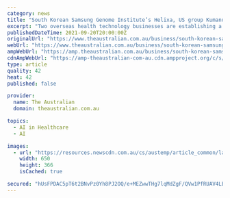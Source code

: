 ```yaml
---
category: news
title: "South Korean Samsung Genome Institute’s Helixa, US group Kumanu land in SA"
excerpt: "Two overseas health technology businesses are establishing a presence in SA, lured by grants totalling 160,000 from the state government."
publishedDateTime: 2021-09-20T20:00:00Z
originalUrl: "https://www.theaustralian.com.au/business/south-korean-samsung-genome-institutes-helixa-us-group-kumanu-land-in-sa/news-story/8b9312d944de97707a1a5ea1844d21a6"
webUrl: "https://www.theaustralian.com.au/business/south-korean-samsung-genome-institutes-helixa-us-group-kumanu-land-in-sa/news-story/8b9312d944de97707a1a5ea1844d21a6"
ampWebUrl: "https://amp.theaustralian.com.au/business/south-korean-samsung-genome-institutes-helixa-us-group-kumanu-land-in-sa/news-story/8b9312d944de97707a1a5ea1844d21a6"
cdnAmpWebUrl: "https://amp-theaustralian-com-au.cdn.ampproject.org/c/s/amp.theaustralian.com.au/business/south-korean-samsung-genome-institutes-helixa-us-group-kumanu-land-in-sa/news-story/8b9312d944de97707a1a5ea1844d21a6"
type: article
quality: 42
heat: 42
published: false

provider:
  name: The Australian
  domain: theaustralian.com.au

topics:
  - AI in Healthcare
  - AI

images:
  - url: "https://resources.newscdn.com.au/cs/austemp/article_common/latest/assets/img/logo-sharing.jpg"
    width: 650
    height: 366
    isCached: true

secured: "hUsFPDAC5pT6t2BNvPz0Yh8PJ2OQ/e+MEZwwTHg7lqMdZgF/QVw1PfRUAV4LEaO4j+5DujvhgpKLwPXt3PxTYZqUWAFrJaTrvaM9NyOu9t2mHNqMDCno2mGBsjOZM1+OfnqNIzp4Qnz8tX8p+mjXHtkdkX07dcTald3s26/PkMRTVoJJXX5IyRbqMQnX5Nl+C6qS/tObhC3AYBsm/EMJ3KwvoLgSAy90QrwBkTrBWX/IJXLjIvI2EiUYRLtzpUwEgwbJI4PoW7Dvr2hr5UdzPWhmwK59QX2ERsMYZZ80Zf2mGpj1PpJLCSUyk4H0Byy/ggTL4oKN+5oxRVXYCdyBdfvX/g81Nbzjc7TMCAulw/c=;KX1NMbWDNHPBhF3zvOzUpA=="
---
```


